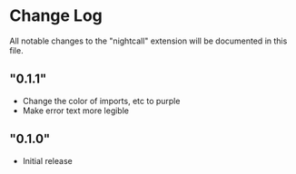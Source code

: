 # Change Log

All notable changes to the "nightcall" extension will be documented in this file.

## "0.1.1"

- Change the color of imports, etc to purple
- Make error text more legible

## "0.1.0"

- Initial release
